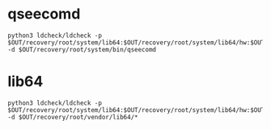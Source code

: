 # qseecomd
    python3 ldcheck/ldcheck -p $OUT/recovery/root/system/lib64:$OUT/recovery/root/system/lib64/hw:$OUT/recovery/root/vendor/lib64:$OUT/recovery/root/vendor/lib64/hw -d $OUT/recovery/root/system/bin/qseecomd
# lib64
    python3 ldcheck/ldcheck -p $OUT/recovery/root/system/lib64:$OUT/recovery/root/system/lib64/hw:$OUT/recovery/root/vendor/lib64:$OUT/recovery/root/vendor/lib64/hw -d $OUT/recovery/root/vendor/lib64/*
